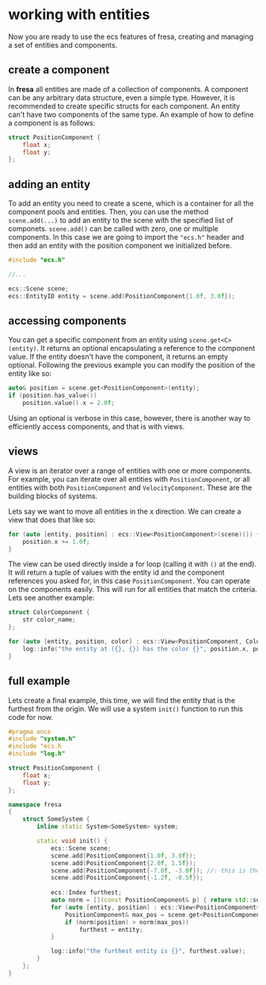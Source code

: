 # working with entities

Now you are ready to use the ecs features of fresa, creating and managing a set of entities and components.

## create a component

In **fresa** all entities are made of a collection of components. A component can be any arbitrary data structure, even a simple type. However, it is recommended to create specific structs for each component. An entity can't have two components of the same type. An example of how to define a component is as follows:

```cpp
struct PositionComponent {
    float x;
    float y;
};
```

## adding an entity

To add an entity you need to create a scene, which is a container for all the component pools and entities. Then, you can use the method `scene.add(...)` to add an entity to the scene with the specified list of componets. `scene.add()` can be called with zero, one or multiple components. In this case we are going to import the `"ecs.h"` header and then add an entity with the position component we initialized before.

```cpp
#include "ecs.h"

//...

ecs::Scene scene;
ecs::EntityID entity = scene.add(PositionComponent{1.0f, 3.0f});
```

## accessing components

You can get a specific component from an entity using `scene.get<C>(entity)`. It returns an optional encapsulating a reference to the component value. If the entity doesn't have the component, it returns an empty optional. Following the previous example you can modify the position of the entity like so:

```cpp
auto& position = scene.get<PositionComponent>(entity);
if (position.has_value())
    position.value().x = 2.0f;
```

Using an optional is verbose in this case, however, there is another way to efficiently access components, and that is with views.

## views

A view is an iterator over a range of entities with one or more components. For example, you can iterate over all entities with `PositionComponent`, or all entities with both `PositionComponent` and `VelocityComponent`. These are the building blocks of systems.

Lets say we want to move all entities in the x direction. We can create a view that does that like so:

```cpp
for (auto [entity, position] : ecs::View<PositionComponent>(scene)()) {
    position.x += 1.0f;
}
```

The view can be used directly inside a for loop (calling it with `()` at the end). It will return a tuple of values with the entity id and the component references you asked for, in this case `PositionComponent`. You can operate on the components easily. This will run for all entities that match the criteria. Lets see another example:

```cpp
struct ColorComponent {
    str color_name;
};

for (auto [entity, position, color] : ecs::View<PositionComponent, ColorComponent>(scene)()) {
    log::info("the entity at ({}, {}) has the color {}", position.x, position.y, color.color_name);
}
```

## full example

Lets create a final example, this time, we will find the entity that is the furthest from the origin. We will use a system `init()` function to run this code for now.

```cpp title="example.h"
#pragma once
#include "system.h"
#include "ecs.h
#include "log.h"

struct PositionComponent {
    float x;
    float y;
};

namespace fresa
{
    struct SomeSystem {
        inline static System<SomeSystem> system;

        static void init() {
            ecs::Scene scene;
            scene.add(PositionComponent{1.0f, 3.0f});
            scene.add(PositionComponent{2.0f, 1.5f});
            scene.add(PositionComponent{-7.0f, -3.0f}); //: this is the furthest from the origin
            scene.add(PositionComponent{-1.2f, -0.5f});
            
            ecs::Index furthest;
            auto norm = [](const PositionComponent& p) { return std::sqrt(p.x * p.x + p.y * p.y); };
            for (auto [entity, position] : ecs::View<PositionComponent>(scene)()) {
                PositionComponent& max_pos = scene.get<PositionComponent>(ecs::id(furthest, 0)).value();
                if (norm(position) > norm(max_pos))
                    furthest = entity;
            }

            log::info("the furthest entity is {}", furthest.value);
        }
    };
}
```